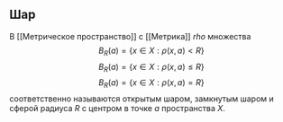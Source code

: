## Шар
В [[Метрическое пространство]] c [[Метрика]] $rho$ множества
$$B_R(a) = \{x \in X: \rho(x,a) < R\}$$
$$B_R(a) = \{x \in X: \rho(x,a) \le R\}$$
$$B_R(a) = \{x \in X: \rho(x,a) = R\}$$
соответственно называются открытым шаром, замкнутым шаром и сферой радиуса $R$ с центром в точке $a$ пространства $X$.
